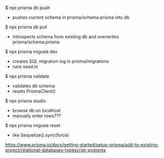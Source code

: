 $ npx prisma db push

- pushes current schema in prisma/schema.prisma into db

$ npx prisma db pull

- introspects schema from existing db and overwrites prisma/schema.prisma

$ npx prisma migrate dev

- creates SQL migration log in prisma/migrations
- runs seed.ts

$ npx prisma validate

- validates db schema
- resets PrismaClient()

$ npx prisma studio

- browse db on localhost
- manually enter rows???

$ npx prisma migrate reset

- like Sequelize().sync(force)

https://www.prisma.io/docs/getting-started/setup-prisma/add-to-existing-project/relational-databases-typescript-postgres
